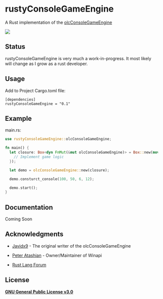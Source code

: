 # rustyConsoleGameEngine

A Rust implementation of the [olcConsoleGameEngine](https://github.com/OneLoneCoder/videos/blob/master/olcConsoleGameEngine.h)

![](https://media.giphy.com/media/TjMcssqMuzcz2rUmnN/480w.webp)

## Status

rustyConsoleGameEngine is very much a work-in-progress. It most likely will change as I grow as a rust developer.

## Usage

Add to Project Cargo.toml file:
```
[dependencies]
rustyConsoleGameEngine = "0.1"
```

## Example

main.rs:
```Rust
use rustyConsoleGameEngine::olcConsoleGameEngine;

fn main() {
  let closure: Box<dyn FnMut(&mut olcConsoleGameEngine)> = Box::new(move |data| {
    // Implement game logic
  });

  let demo = olcConsoleGameEngine::new(closure);

  demo.consturct_console(100, 50, 6, 12);

  demo.start();
}
```

## Documentation

Coming Soon

## Acknowledgments

* [Javidx9](https://github.com/OneLoneCoder) - The original writer of the olcConsoleGameEngine

* [Peter Atashian](https://github.com/retep998) - Owner/Maintainer of Winapi

* [Rust Lang Forum](https://users.rust-lang.org/)

## License

**[GNU General Public License v3.0](https://github.com/MarkAnthonyM/rustyConsoleGameEngine/blob/master/LICENSE.md)**
